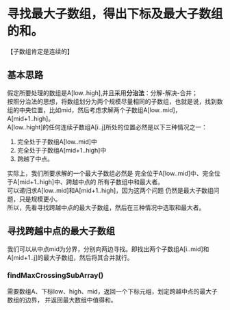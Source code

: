 # 寻找最大子数组，得出下标及最大子数组的和。
【子数组肯定是连续的】
## 基本思路
假定所要处理的数组是A[low..high],并且采用**分治法**：分解-解决-合并；
<br>按照分治法的思想，将数组划分为两个规模尽量相同的子数组，也就是说，找到数组的中央位置，比如mid，然后考虑求解两个子数组A[low..mid]，A[mid+1..high]。
<br>A[low..hight]的任何连续子数组A[i..j]所处的位置必然是以下三种情况之一：<br>
1. 完全处于子数组A[low..mid]中
2. 完全处于子数组A[mid+1..high]中
3. 跨越了中点。
    
实际上，我们所要求解的一个最大子数组必然是  完全位于A[low..mid]中、完全位于A[mid+1..high]中、跨越中点的
所有子数组中和最大者。
<br>可以递归求A[low..mid]和A[mid+1..high]，因为这两个问题
仍然是最大子数组问题，只是规模更小。
<br>所以，先看寻找跨越中点的最大子数组，然后在三种情况中选取和最大者。
    
## 寻找跨越中点的最大子数组
我们可以从中点mid为分界，分别向两边寻找。即找出两个子数组A[i..mid]和
A[mid+1..j]的最大子数组，然后将其合并就行。
### findMaxCrossingSubArray()
需要数组A、下标low、high、mid，返回一个下标元组，划定跨越中点的最大子数组的边界，
并返回最大数组中值得和。

